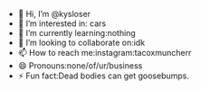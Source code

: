 - 👋 Hi, I’m @kysloser
- 👀 I’m interested in: cars
- 🌱 I’m currently learning:nothing
- 💞️ I’m looking to collaborate on:idk
- 📫 How to reach me:instagram:tacoxmuncherr
- 😄 Pronouns:none/of/ur/business
- ⚡ Fun fact:Dead bodies can get goosebumps.
<!---
kysloser/kysloser is a ✨ special ✨ repository because its `README.md` (this file) appears on your GitHub profile.
You can click the Preview link to take a look at your changes.
--->
